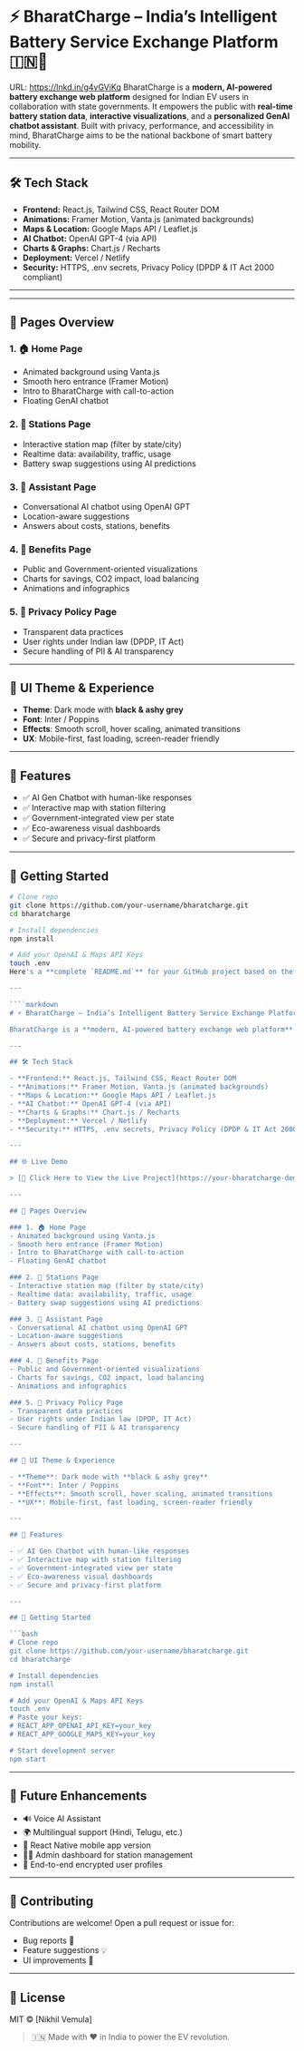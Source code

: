 # ⚡ BharatCharge – India’s Intelligent Battery Service Exchange Platform 🇮🇳🔋
URL: https://lnkd.in/g4vGViKq
BharatCharge is a **modern, AI-powered battery exchange web platform** designed for Indian EV users in collaboration with state governments. It empowers the public with **real-time battery station data**, **interactive visualizations**, and a **personalized GenAI chatbot assistant**. Built with privacy, performance, and accessibility in mind, BharatCharge aims to be the national backbone of smart battery mobility.

---

## 🛠️ Tech Stack

- **Frontend:** React.js, Tailwind CSS, React Router DOM
- **Animations:** Framer Motion, Vanta.js (animated backgrounds)
- **Maps & Location:** Google Maps API / Leaflet.js
- **AI Chatbot:** OpenAI GPT-4 (via API)
- **Charts & Graphs:** Chart.js / Recharts
- **Deployment:** Vercel / Netlify
- **Security:** HTTPS, .env secrets, Privacy Policy (DPDP & IT Act 2000 compliant)

---


---

## 📄 Pages Overview

### 1. 🏠 Home Page
- Animated background using Vanta.js
- Smooth hero entrance (Framer Motion)
- Intro to BharatCharge with call-to-action
- Floating GenAI chatbot

### 2. 📍 Stations Page
- Interactive station map (filter by state/city)
- Realtime data: availability, traffic, usage
- Battery swap suggestions using AI predictions

### 3. 🤖 Assistant Page
- Conversational AI chatbot using OpenAI GPT
- Location-aware suggestions
- Answers about costs, stations, benefits

### 4. 🌱 Benefits Page
- Public and Government-oriented visualizations
- Charts for savings, CO2 impact, load balancing
- Animations and infographics

### 5. 🔐 Privacy Policy Page
- Transparent data practices
- User rights under Indian law (DPDP, IT Act)
- Secure handling of PII & AI transparency

---

## 🎨 UI Theme & Experience

- **Theme**: Dark mode with **black & ashy grey**
- **Font**: Inter / Poppins
- **Effects**: Smooth scroll, hover scaling, animated transitions
- **UX**: Mobile-first, fast loading, screen-reader friendly

---

## 🧠 Features

- ✅ AI Gen Chatbot with human-like responses
- ✅ Interactive map with station filtering
- ✅ Government-integrated view per state
- ✅ Eco-awareness visual dashboards
- ✅ Secure and privacy-first platform

---

## 🚀 Getting Started

```bash
# Clone repo
git clone https://github.com/your-username/bharatcharge.git
cd bharatcharge

# Install dependencies
npm install

# Add your OpenAI & Maps API Keys
touch .env
Here's a **complete `README.md`** for your GitHub project based on the **BharatCharge – Battery Service Exchange Platform** idea. This version is optimized for GitHub, recruiters, and open-source collaboration:

---

````markdown
# ⚡ BharatCharge – India’s Intelligent Battery Service Exchange Platform 🇮🇳🔋

BharatCharge is a **modern, AI-powered battery exchange web platform** designed for Indian EV users in collaboration with state governments. It empowers the public with **real-time battery station data**, **interactive visualizations**, and a **personalized GenAI chatbot assistant**. Built with privacy, performance, and accessibility in mind, BharatCharge aims to be the national backbone of smart battery mobility.

---

## 🛠️ Tech Stack

- **Frontend:** React.js, Tailwind CSS, React Router DOM
- **Animations:** Framer Motion, Vanta.js (animated backgrounds)
- **Maps & Location:** Google Maps API / Leaflet.js
- **AI Chatbot:** OpenAI GPT-4 (via API)
- **Charts & Graphs:** Chart.js / Recharts
- **Deployment:** Vercel / Netlify
- **Security:** HTTPS, .env secrets, Privacy Policy (DPDP & IT Act 2000 compliant)

---

## 🌐 Live Demo

> [🚀 Click Here to View the Live Project](https://your-bharatcharge-demo-link.com)

---

## 📄 Pages Overview

### 1. 🏠 Home Page
- Animated background using Vanta.js
- Smooth hero entrance (Framer Motion)
- Intro to BharatCharge with call-to-action
- Floating GenAI chatbot

### 2. 📍 Stations Page
- Interactive station map (filter by state/city)
- Realtime data: availability, traffic, usage
- Battery swap suggestions using AI predictions

### 3. 🤖 Assistant Page
- Conversational AI chatbot using OpenAI GPT
- Location-aware suggestions
- Answers about costs, stations, benefits

### 4. 🌱 Benefits Page
- Public and Government-oriented visualizations
- Charts for savings, CO2 impact, load balancing
- Animations and infographics

### 5. 🔐 Privacy Policy Page
- Transparent data practices
- User rights under Indian law (DPDP, IT Act)
- Secure handling of PII & AI transparency

---

## 🎨 UI Theme & Experience

- **Theme**: Dark mode with **black & ashy grey**
- **Font**: Inter / Poppins
- **Effects**: Smooth scroll, hover scaling, animated transitions
- **UX**: Mobile-first, fast loading, screen-reader friendly

---

## 🧠 Features

- ✅ AI Gen Chatbot with human-like responses
- ✅ Interactive map with station filtering
- ✅ Government-integrated view per state
- ✅ Eco-awareness visual dashboards
- ✅ Secure and privacy-first platform

---

## 🚀 Getting Started

```bash
# Clone repo
git clone https://github.com/your-username/bharatcharge.git
cd bharatcharge

# Install dependencies
npm install

# Add your OpenAI & Maps API Keys
touch .env
# Paste your keys:
# REACT_APP_OPENAI_API_KEY=your_key
# REACT_APP_GOOGLE_MAPS_KEY=your_key

# Start development server
npm start
````

---

## 📌 Future Enhancements

* 🔊 Voice AI Assistant
* 🌍 Multilingual support (Hindi, Telugu, etc.)
* 📱 React Native mobile app version
* 🧑‍💼 Admin dashboard for station management
* 🔐 End-to-end encrypted user profiles

---

## 🤝 Contributing

Contributions are welcome! Open a pull request or issue for:

* Bug reports 🐛
* Feature suggestions 💡
* UI improvements 🎨

---

## 📄 License

MIT © \[Nikhil Vemula]

> 🇮🇳 Made with ❤️ in India to power the EV revolution.



